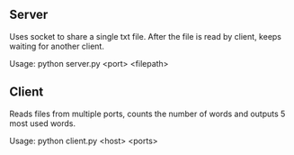 ## Server

Uses socket to share a single txt file. After the file is read by client, keeps waiting for another client.

Usage: python server.py \<port\> \<filepath\>

## Client

Reads files from multiple ports, counts the number of words and outputs 5 most used words.

Usage: python client.py \<host\> \<ports\>
